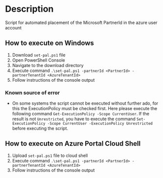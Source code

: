 # Description
Script for automated placement of the Microsoft PartnerId in the azure user account

## How to execute on Windows
1. Download `set-pal.ps1` file
2. Open PowerShell Console
3. Navigate to the download directory
4. Execute command `.\set-pal.ps1 -partnerId <PartnerId> -partnerTenantId <AzureTenantId>`
5. Follow instructions of the console output

### Known source of error
- On some systems the script cannot be executed without further ado, for this the ExecutionPolicy must be checked first. Here please execute the following command `Get-ExecutionPolicy -Scope CurrentUser`. If the result is not `Unrestricted`, you have to execute the command `Set-ExecutionPolicy -Scope CurrentUser -ExecutionPolicy Unrestricted` before executing the script.

## How to execute on Azure Portal Cloud Shell
1. Upload `set-pal.ps1` file to cloud shell
2. Execute command `.\set-pal.ps1 -partnerId <PartnerId> -partnerTenantId <AzureTenantId>`
3. Follow instructions of the console output

# 
